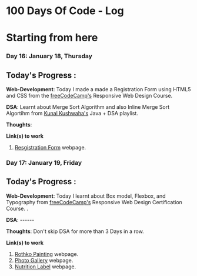 # 100 Days Of Code - Log

<!--
### Day 0: February 30, 2016 (Example 1)
##### (delete me or comment me out)

**Today's Progress**: Fixed CSS, worked on canvas functionality for the app.

**Thoughts:** I really struggled with CSS, but, overall, I feel like I am slowly getting better at it. Canvas is still new for me, but I managed to figure out some basic functionality.

**Link to work:** [Calculator App](http://www.example.com)

### Day 0: February 30, 2016 (Example 2)
##### (delete me or comment me out)

**Today's Progress**: Fixed CSS, worked on canvas functionality for the app.

**Thoughts**: I really struggled with CSS, but, overall, I feel like I am slowly getting better at it. Canvas is still new for me, but I managed to figure out some basic functionality.

**Link(s) to work**: [Calculator App](http://www.example.com)


### Day 1: June 27, Monday

**Today's Progress**: I've gone through many exercises on FreeCodeCamp.

**Thoughts** I've recently started coding, and it's a great feeling when I finally solve an algorithm challenge after a lot of attempts and hours spent.

**Link(s) to work**
1. [Find the Longest Word in a String](https://www.freecodecamp.com/challenges/find-the-longest-word-in-a-string)
2. [Title Case a Sentence](https://www.freecodecamp.com/challenges/title-case-a-sentence)


#
-->

# Starting from here

### Day 16: January 18, Thursday
## Today's Progress :

**Web-Development**: Today I made a made a Registration Form using HTML5 and CSS from the [freeCodeCamp's](https://www.freecodecamp.com) Responsive Web Design Course.

**DSA**: Learnt about Merge Sort Algorithm and also Inline Merge Sort Algortihm from [Kunal Kushwaha's](https://www.youtube.com/playlist?list=PL9gnSGHSqcnr_DxHsP7AW9ftq0AtAyYqJ) Java + DSA playlist.

**Thoughts**:

**Link(s) to work**
1. [Resgistration Form](https://ajitkumarroy.github.io/registration-form-webpage/) webpage.



### Day 17: January 19, Friday
## Today's Progress :

**Web-Development**: Today I learnt about Box model, Flexbox, and Typography from 
[freeCodeCamp's](https://www.freeCodeCamp.com) Responsive Web Design Certification Course. .

**DSA**: ------

**Thoughts**: Don't skip DSA for more than 3 Days in a row.

**Link(s) to work**
1. [Rothko Painting](https://ajitkumarroy.github.io/rothko-painting/) webpage.
2. [Photo Gallery](https://ajitkumarroy.github.io/photo-gallery/) webpage.
3. [Nutrition Label](https://ajitkumarroy.github.io/nutrition-label/) webpage.